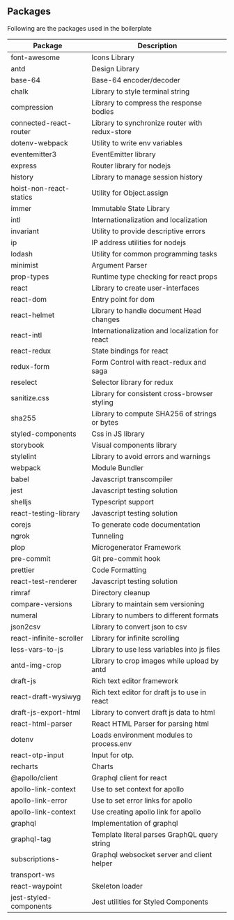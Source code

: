## Packages

Following are the packages used in the boilerplate

| Package                 | Description                                     |
| ----------------------- | ----------------------------------------------- |
| font-awesome            | Icons Library                                   |
| antd                    | Design Library                                  |
| base-64                 | Base-64 encoder/decoder                         |
| chalk                   | Library to style terminal string                |
| compression             | Library to compress the response bodies         |
| connected-react-router  | Library to synchronize router with redux-store  |
| dotenv-webpack          | Utility to write env variables                  |
| eventemitter3           | EventEmitter library                            |
| express                 | Router library for nodejs                       |
| history                 | Library to manage session history               |
| hoist-non-react-statics | Utility for Object.assign                       |
| immer                   | Immutable State Library                         |
| intl                    | Internationalization and localization           |
| invariant               | Utility to provide descriptive errors           |
| ip                      | IP address utilities for nodejs                 |
| lodash                  | Utility for common programming tasks            |
| minimist                | Argument Parser                                 |
| prop-types              | Runtime type checking for react props           |
| react                   | Library to create user-interfaces               |
| react-dom               | Entry point for dom                             |
| react-helmet            | Library to handle document Head changes         |
| react-intl              | Internationalization and localization for react |
| react-redux             | State bindings for react                        |
| redux-form              | Form Control with react-redux and saga          |
| reselect                | Selector library for redux                      |
| sanitize.css            | Library for consistent cross-browser styling    |
| sha255                  | Library to compute SHA256 of strings or bytes   |
| styled-components       | Css in JS library                               |
| storybook               | Visual components library                       |
| stylelint               | Library to avoid errors and warnings            |
| webpack                 | Module Bundler                                  |
| babel                   | Javascript transcompiler                        |
| jest                    | Javascript testing solution                     |
| shelljs                 | Typescript support                              |
| react-testing-library   | Javascript testing solution                     |
| corejs                  | To generate code documentation                  |
| ngrok                   | Tunneling                                       |
| plop                    | Microgenerator Framework                        |
| pre-commit              | Git pre-commit hook                             |
| prettier                | Code Formatting                                 |
| react-test-renderer     | Javascript testing solution                     |
| rimraf                  | Directory cleanup                               |
| compare-versions        | Library to maintain sem versioning              |
| numeral                 | Library to numbers to different formats         |
| json2csv                | Library to convert json to csv                  |
| react-infinite-scroller | Library for infinite scrolling                  |
| less-vars-to-js         | Library to use less variables into js files     |
| antd-img-crop           | Library to crop images while upload by antd     |
| draft-js                | Rich text editor framework                      |
| react-draft-wysiwyg     | Rich text editor for draft js to use in react   |
| draft-js-export-html    | Library to convert draft js data to html        |
| react-html-parser       | React HTML Parser for parsing html              |
| dotenv                  | Loads environment modules to process.env        |
| react-otp-input         | Input for otp.                                  |
| recharts                | Charts                                          |
| @apollo/client          | Graphql client for react                        |
| apollo-link-context     | Use to set context for apollo                   |
| apollo-link-error       | Use to set error links for apollo               |
| apollo-link-context     | Use creating apollo link for apollo             |
| graphql                 | Implementation of graphql                       |
| graphql-tag             | Template literal  parses GraphQL query string   |
| subscriptions-          | Graphql websocket server and client helper      |
| transport-ws            |                                                 |
| react-waypoint          | Skeleton loader                                 |
| jest-styled-components  | Jest utilities for Styled Components            |


